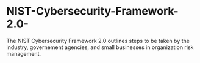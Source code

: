 # NIST-Cybersecurity-Framework-2.0-
The NIST Cybersecurity Framework 2.0 outlines steps to be taken by the industry, governement agencies, and small businesses in organization risk management. 
